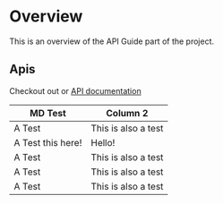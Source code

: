 # Overview

This is an overview of the API Guide part of the project.

## Apis

Checkout out or [API documentation](/api-ref)

| MD Test | Column 2 |
|----------------|------------------------|
| A Test | This is also a test |
| A Test this here! | Hello! |
| A Test | This is also a test |
| A Test | This is also a test |
| A Test | This is also a test |
